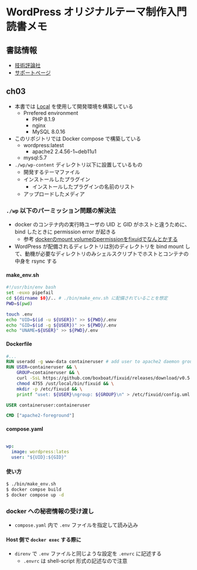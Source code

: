 # WordPress オリジナルテーマ制作入門読書メモ
## 書誌情報
- [技術評論社](https://gihyo.jp/book/2022/978-4-297-12557-8)
- [サポートページ](https://gihyo.jp/book/2022/978-4-297-12557-8/support)


## ch03
- 本書では [Local](https://localwp.com/) を使用して開発環境を構築している
    - Prrefered environment
        - PHP 8.1.9
        - nginx
        - MySQL 8.0.16
- このリポジトリでは Docker compose で構築している
    - wordpress:latest
        - apache2 2.4.56-1~deb11u1
    - mysql:5.7
- `./wp/wp-content` ディレクトリ以下に設置しているもの
    - 開発するテーマファイル
    - インストールしたプラグイン
        - インストールしたプラグインの名前のリスト
    - アップロードしたメディア


### `./wp` 以下のパーミッション問題の解決法
- docker のコンテナ内の実行時ユーザの UID と GID がホストと違うために、bind したときに permission error が起きる
    - 参考 [dockerのmount volumeのpermissionをfixuidでなんとかする](https://qiita.com/takumiabe/items/fee2e76e3a39fd853589)
- WordPress が配備されるディレクトリは別のディレクトリを bind mount して、動機が必要なディレクトリのみシェルスクリプトでホストとコンテナの中身を rsync する

#### make_env.sh

```bash
#!/usr/bin/env bash
set -euxo pipefail
cd ${dirname $0}/.. # ./bin/make_env.sh に配備されていることを想定
PWD=$(pwd)

touch .env
echo "UID=$(id -u ${USER})" >> ${PWD}/.env
echo "GID=$(id -g ${USER})" >> ${PWD}/.env
echo "UNAME=${USER}" >> ${PWD}/.env
```

#### Dockerfile

```Dockerfile
#...
RUN useradd -g www-data containeruser # add user to apache2 daemon group
RUN USER=containeruser && \
    GROUP=containeruser && \
    curl -SsL https://github.com/boxboat/fixuid/releases/download/v0.5.1/fixuid-0.5.1-linux-amd64.tat.gz | tar -C /usr/local/bin -zxf - && \
    chmod 4755 /ust/local/bin/fixuid && \
    mkdir -p /etc/fixuid && \
    printf "uset: ${USER}\ngroup: ${GROUP}\n" > /etc/fixuid/config.uml

USER containeruser:containeruser

CMD ["apache2-foreground"]
```

#### compose.yaml

```yaml

wp:
  image: wordpress:lates
  user: "${UID}:${GID}"
```


#### 使い方

```bash
$ ./bin/make_env.sh
$ docker compse build
$ docker compose up -d
```


### docker への秘密情報の受け渡し
- `compose.yaml` 内で `.env` ファイルを指定して読み込み


#### Host 側で `docker exec` する際に
- `direnv` で `.env` ファイルと同じような設定を `.envrc` に記述する
    - `.envrc` は shell-script 形式の記述なので注意